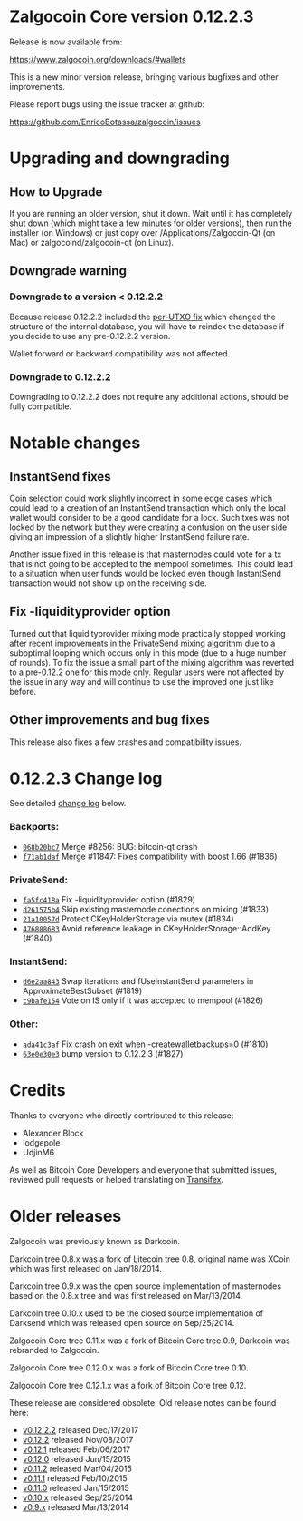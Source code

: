 Zalgocoin Core version 0.12.2.3
==========================

Release is now available from:

  <https://www.zalgocoin.org/downloads/#wallets>

This is a new minor version release, bringing various bugfixes and other
improvements.

Please report bugs using the issue tracker at github:

  <https://github.com/EnricoBotassa/zalgocoin/issues>


Upgrading and downgrading
=========================

How to Upgrade
--------------

If you are running an older version, shut it down. Wait until it has completely
shut down (which might take a few minutes for older versions), then run the
installer (on Windows) or just copy over /Applications/Zalgocoin-Qt (on Mac) or
zalgocoind/zalgocoin-qt (on Linux).

Downgrade warning
-----------------

### Downgrade to a version < 0.12.2.2

Because release 0.12.2.2 included the [per-UTXO fix](release-notes/zalgocoin/release-notes-0.12.2.2.md#per-utxo-fix)
which changed the structure of the internal database, you will have to reindex
the database if you decide to use any pre-0.12.2.2 version.

Wallet forward or backward compatibility was not affected.

### Downgrade to 0.12.2.2

Downgrading to 0.12.2.2 does not require any additional actions, should be
fully compatible.

Notable changes
===============

InstantSend fixes
-----------------

Coin selection could work slightly incorrect in some edge cases which could
lead to a creation of an InstantSend transaction which only the local wallet
would consider to be a good candidate for a lock. Such txes was not locked by
the network but they were creating a confusion on the user side giving an
impression of a slightly higher InstantSend failure rate.

Another issue fixed in this release is that masternodes could vote for a tx
that is not going to be accepted to the mempool sometimes. This could lead to
a situation when user funds would be locked even though InstantSend transaction
would not show up on the receiving side.

Fix -liquidityprovider option
-----------------------------

Turned out that liquidityprovider mixing mode practically stopped working after
recent improvements in the PrivateSend mixing algorithm due to a suboptimal
looping which occurs only in this mode (due to a huge number of rounds). To fix
the issue a small part of the mixing algorithm was reverted to a pre-0.12.2 one
for this mode only. Regular users were not affected by the issue in any way and
will continue to use the improved one just like before.

Other improvements and bug fixes
--------------------------------

This release also fixes a few crashes and compatibility issues.


0.12.2.3 Change log
===================

See detailed [change log](https://github.com/EnricoBotassa/zalgocoin/compare/v0.12.2.2...enricobotassa:v0.12.2.3) below.

### Backports:
- [`068b20bc7`](https://github.com/EnricoBotassa/zalgocoin/commit/068b20bc7) Merge #8256: BUG: bitcoin-qt crash
- [`f71ab1daf`](https://github.com/EnricoBotassa/zalgocoin/commit/f71ab1daf) Merge #11847: Fixes compatibility with boost 1.66 (#1836)

### PrivateSend:
- [`fa5fc418a`](https://github.com/EnricoBotassa/zalgocoin/commit/fa5fc418a) Fix -liquidityprovider option (#1829)
- [`d261575b4`](https://github.com/EnricoBotassa/zalgocoin/commit/d261575b4) Skip existing masternode conections on mixing (#1833)
- [`21a10057d`](https://github.com/EnricoBotassa/zalgocoin/commit/21a10057d) Protect CKeyHolderStorage via mutex (#1834)
- [`476888683`](https://github.com/EnricoBotassa/zalgocoin/commit/476888683) Avoid reference leakage in CKeyHolderStorage::AddKey (#1840)

### InstantSend:
- [`d6e2aa843`](https://github.com/EnricoBotassa/zalgocoin/commit/d6e2aa843) Swap iterations and fUseInstantSend parameters in ApproximateBestSubset (#1819)
- [`c9bafe154`](https://github.com/EnricoBotassa/zalgocoin/commit/c9bafe154) Vote on IS only if it was accepted to mempool (#1826)

### Other:
- [`ada41c3af`](https://github.com/EnricoBotassa/zalgocoin/commit/ada41c3af) Fix crash on exit when -createwalletbackups=0 (#1810)
- [`63e0e30e3`](https://github.com/EnricoBotassa/zalgocoin/commit/63e0e30e3) bump version to 0.12.2.3 (#1827)

Credits
=======

Thanks to everyone who directly contributed to this release:

- Alexander Block
- lodgepole
- UdjinM6

As well as Bitcoin Core Developers and everyone that submitted issues,
reviewed pull requests or helped translating on
[Transifex](https://www.transifex.com/projects/p/zalgocoin/).


Older releases
==============

Zalgocoin was previously known as Darkcoin.

Darkcoin tree 0.8.x was a fork of Litecoin tree 0.8, original name was XCoin
which was first released on Jan/18/2014.

Darkcoin tree 0.9.x was the open source implementation of masternodes based on
the 0.8.x tree and was first released on Mar/13/2014.

Darkcoin tree 0.10.x used to be the closed source implementation of Darksend
which was released open source on Sep/25/2014.

Zalgocoin Core tree 0.11.x was a fork of Bitcoin Core tree 0.9,
Darkcoin was rebranded to Zalgocoin.

Zalgocoin Core tree 0.12.0.x was a fork of Bitcoin Core tree 0.10.

Zalgocoin Core tree 0.12.1.x was a fork of Bitcoin Core tree 0.12.

These release are considered obsolete. Old release notes can be found here:

- [v0.12.2.2](release-notes/zalgocoin/release-notes-0.12.2.2.md) released Dec/17/2017
- [v0.12.2](release-notes/zalgocoin/release-notes-0.12.2.md) released Nov/08/2017
- [v0.12.1](release-notes/zalgocoin/release-notes-0.12.1.md) released Feb/06/2017
- [v0.12.0](release-notes/zalgocoin/release-notes-0.12.0.md) released Jun/15/2015
- [v0.11.2](release-notes/zalgocoin/release-notes-0.11.2.md) released Mar/04/2015
- [v0.11.1](release-notes/zalgocoin/release-notes-0.11.1.md) released Feb/10/2015
- [v0.11.0](release-notes/zalgocoin/release-notes-0.11.0.md) released Jan/15/2015
- [v0.10.x](release-notes/zalgocoin/release-notes-0.10.0.md) released Sep/25/2014
- [v0.9.x](release-notes/zalgocoin/release-notes-0.9.0.md) released Mar/13/2014

